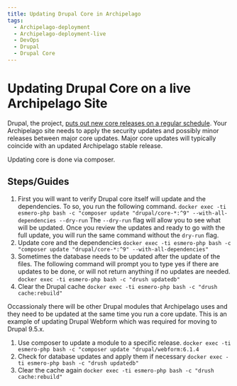 ```yaml
---
title: Updating Drupal Core in Archipelago
tags:
  - Archipelago-deployment
  - Archipelago-deployment-live
  - DevOps
  - Drupal
  - Drupal Core
---
```


# Updating Drupal Core on a live Archipelago Site

Drupal, the project, [puts out new core releases on a regular schedule](https://www.drupal.org/about/core/policies/core-release-cycles/schedule). Your Archipelago site needs to apply the security updates and possibly minor releases between major core updates. Major core updates will typically coincide with an updated Archipelago stable release. 

Updating core is done via composer.

## Steps/Guides

1. First you will want to verify Drupal core itself will update and the dependencies. To so, you run the following command. 
```docker exec -ti esmero-php bash -c "composer update "drupal/core-*:^9" --with-all-dependencies --dry-run```
The ```--dry-run``` flag will allow you to see what will be updated. Once you review the updates and ready to go with the full update, you will run the same command without the ```dry-run``` flag.
2. Update core and the dependencies
```docker exec -ti esmero-php bash -c "composer update "drupal/core-*:^9" --with-all-dependencies"```
3. Sometimes the database needs to be updated after the update of the files. The following command will prompt you to type yes if there are updates to be done, or will not return anything if no updates are needed.
```docker exec -ti esmero-php bash -c "drush updatedb"```
4. Clear the Drupal cache
```docker exec -ti esmero-php bash -c "drush cache:rebuild"```

Occassionaly there will be other Drupal modules that Archipelago uses and they need to be updated at the same time you run a core update. This is an example of updating Drupal Webform which was required for moving to Drupal 9.5.x.

1. Use composer to update a module to a specific release. 
```docker exec -ti esmero-php bash -c "composer update "drupal/webform:6.1.4```
2. Check for database updates and apply them if necessary
```docker exec -ti esmero-php bash -c "drush updatedb"```
3. Clear the cache again
```docker exec -ti esmero-php bash -c "drush cache:rebuild"```
